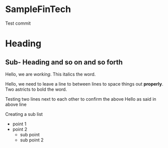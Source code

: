 # SampleFinTech

Test commit
# Heading
## Sub- Heading and so on and so forth

Hello, we are *working*. This italics the word. 

Hello, we need to leave a line to between lines to space things out **properly**. Two astricts to bold the word.

Testing two lines next to each other to confirm the above
Hello as said in above line

Creating a sub list 
- point 1
- point 2
    - sub point
    - sub point 2